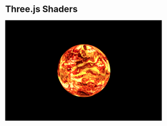 # Three.js Shaders
![Three.js Shaders](../Screenshots/threejsShaders.png?raw=true "Three.js Shaders")